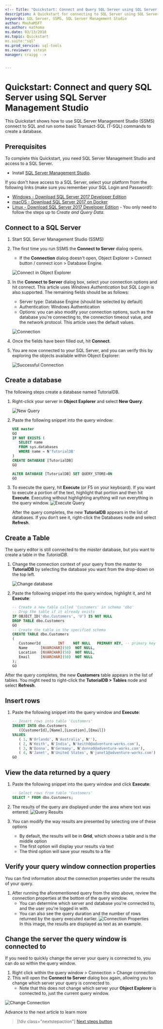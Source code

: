 ```yaml
---
<!-- Title: "Quickstart: Connect and Query SQL Server using SQL Server Management Studio"
description: A Quickstart for connecting to SQL Server using SQL Server Management Studio and running basic T-SQL queries.
keywords: SQL Server, SSMS, SQL Server Management Studio
author: MashaMSFT
ms.author: mathoma
ms.date: 03/13/2018
ms.topic: Quickstart
ms.suite:"sql"
ms.prod_service: sql-tools
ms.reviewer: sstein
manager: craigg -->


---
```


# Quickstart: Connect and query SQL Server using SQL Server Management Studio
This Quickstart shows how to use SQL Server Management Studio (SSMS) connect to SQL and run some basic Transact-SQL (T-SQL) commands to create a database.  

## Prerequisites
To complete this Quickstart, you need SQL Server Management Studio and access to a SQL Server. 

- Install [SQL Server Management Studio](https://docs.microsoft.com/en-us/sql/ssms/download-sql-server-management-studio-ssms).

If you don't have access to a SQL Server, select your platform from the following links (make sure you remember your SQL Login and Password!):
- [Windows - Download SQL Server 2017 Developer Edition](https://www.microsoft.com/en-us/sql-server/sql-server-downloads)
- [macOS - Download SQL Server 2017 on Docker](https://docs.microsoft.com/en-us/sql/linux/quickstart-install-connect-docker)
- [Linux - Download SQL Server 2017 Developer Edition](https://docs.microsoft.com/en-us/sql/linux/sql-server-linux-overview#install) - You only need to follow the steps up to *Create and Query Data*.

## Connect to a SQL Server

1. Start SQL Server Management Studio (SSMS)
1. The first time  you run SSMS the **Connect to Server** dialog opens. 
      - If the **Connection** dialog doesn't open, Object Explorer > Connect button / connect icon > Database Engine.

     ![Connect in Object Explorer](media/QuickStartConnect/ConnectObjExp.PNG)

1. In the **Connect to Server** dialog box, select your connection options and hit connect. This article uses *Windows Authentication* but *SQL Login* is also supported. The remaining fields should be as follows:

    - Server type: Database Engine (should be selected by default)
    - Authentication: Windows Authentication
    - Options: you can also modify your connection options, such as the database you're connecting to, the connection timeout value, and the network protocol. This article uses the default values. 
   
   ![Connection](media/QuickStartConnect/Connection.PNG)

1. Once the fields have been filled out, hit **Connect**. 

1. You are now connected to your SQL Server, and  you can verify this by exploring the objects available within Object Explorer: 

   ![Successful Connection](media/QuickStartConnect/SuccessfulConnection.PNG)


## Create a database
The following steps create a database named TutorialDB. 

1. Right-click your server in **Object Explorer** and select **New Query**. 


   ![New Query](media/QuickStartConnect/NewQuery.PNG)

1. Paste the following snippet into the query window: 


   ```sql
   USE master
   GO
   IF NOT EXISTS (
      SELECT name
      FROM sys.databases
      WHERE name = N'TutorialDB'
   )
   CREATE DATABASE [TutorialDB]
   GO

   ALTER DATABASE [TutorialDB] SET QUERY_STORE=ON
   GO
   ```

1. To execute the query, hit **Execute** (or F5 on your keyboard). If you want to execute a portion of the text, highlight that portion and then hit **Execute**.  Executing without highlighting anything will run everything in the query window. 
   ![Execute Query](media/QuickStartConnect/Execute.PNG)

   After the query completes, the new **TutorialDB** appears in the list of databases. If you don’t see it, right-click the Databases node and select **Refresh**.  

## Create a Table
The query editor is still connected to the *master* database, but you want to create a table in the *TutorialDB*. 

1. Change the connection context of your query from the master to **TutorialDB** by selecting the database you want from the drop-down on the top left. 

   ![Change database](media/QuickStartConnect/ChangeDB.PNG)

1. Paste the following snippet into the query window, highlight it, and hit **Execute**: 
  
   ```sql
   -- Create a new table called 'Customers' in schema 'dbo'
   -- Drop the table if it already exists
   IF OBJECT_ID('dbo.Customers', 'U') IS NOT NULL
   DROP TABLE dbo.Customers
   GO
   -- Create the table in the specified schema
   CREATE TABLE dbo.Customers
   (
      CustomerId        INT    NOT NULL   PRIMARY KEY, -- primary key column
      Name      [NVARCHAR](50)  NOT NULL,
      Location  [NVARCHAR](50)  NOT NULL,
      Email     [NVARCHAR](50)  NOT NULL
   );
   GO
   ```
After the query completes, the new **Customers** table appears in the list of tables. You might need to right-click the **TutorialDB > Tables** node and select **Refresh**.

## Insert rows
1. Paste the following snippet into the query window and **Execute**: 


   ```sql
   -- Insert rows into table 'Customers'
   INSERT INTO dbo.Customers
      ([CustomerId],[Name],[Location],[Email])
   VALUES
      ( 1, N'Orlando', N'Australia', N''),
      ( 2, N'Keith', N'India', N'keith0@adventure-works.com'),
      ( 3, N'Donna', N'Germany', N'donna0@adventure-works.com'),
      ( 4, N'Janet', N'United States', N'janet1@adventure-works.com')
   GO
   ```

## View the data returned by a query
1. Paste the following snippet into the query window and click **Execute**: 

   ```sql
   -- Select rows from table 'Customers'
   SELECT * FROM dbo.Customers;
   ```
1. The results of the query are displayed under the area where text was entered: 
   ![Query Results](media/QuickStartConnect/QueryResults.PNG)


1.  You can modify the way results are presented by selecting one of these options
    - By default, the results will be in **Grid**, which shows a table and is the middle option
    - The first option will display your results via text
    - The third option will save your results to a file

## Verify your query window connection properties
You can find information about the connection properties under the results of your query. 
1. After running the aforementioned query from the step above, review the connection properties at the bottom of the query window.   
    - You can determine which server and database you're connected to, and the user  you're logged in with.
    - You can also see the query duration and the number of rows returned by the query executed earlier.
    ![Connection Properties](media/QuickStartConnect/ConnectionProperties.PNG)  
    In this image, the results are displayed as text as an example. 

## Change the server the query window is connected to
If you need to quickly change the server your query is connected to, you can do so within the query window.
1. Right click within the query window > Connection > Change connection
1. This will open the **Connect to Server** dialog box again, allowing you to change which server your query is connected to. 
    - Note that this does not change which server your **Object Explorer** is connected to, just the current query window. 

  ![Change Connection](media/QuickStartConnect/ChangeConnection.png)


Advance to the next article to learn more
> [!div class="nextstepaction"]
> [Next steps button](contribute-get-started-mvc.md)

